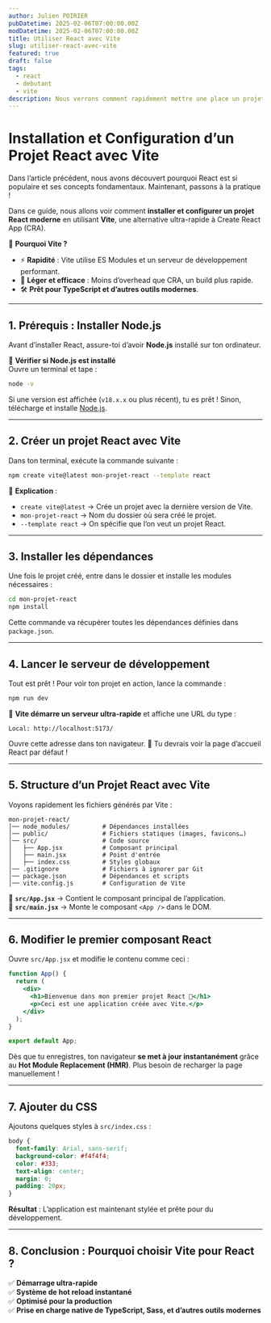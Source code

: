 ```yaml
---
author: Julien POIRIER
pubDatetime: 2025-02-06T07:00:00.00Z
modDatetime: 2025-02-06T07:00:00.00Z
title: Utiliser React avec Vite
slug: utiliser-react-avec-vite
featured: true
draft: false
tags:
  - react
  - debutant
  - vite
description: Nous verrons comment rapidement mettre une place un projet React avec le tooling de Vite
---
```


# **Installation et Configuration d’un Projet React avec Vite**

Dans l’article précédent, nous avons découvert pourquoi React est si populaire et ses concepts fondamentaux. Maintenant, passons à la pratique !

Dans ce guide, nous allons voir comment **installer et configurer un projet React moderne** en utilisant **Vite**, une alternative ultra-rapide à Create React App (CRA).

📌 **Pourquoi Vite ?**

- ⚡ **Rapidité** : Vite utilise ES Modules et un serveur de développement performant.
- 🚀 **Léger et efficace** : Moins d’overhead que CRA, un build plus rapide.
- 🛠️ **Prêt pour TypeScript et d’autres outils modernes**.

---

## **1. Prérequis : Installer Node.js**

Avant d’installer React, assure-toi d’avoir **Node.js** installé sur ton ordinateur.

🔹 **Vérifier si Node.js est installé**  
Ouvre un terminal et tape :

```sh
node -v
```

Si une version est affichée (`v18.x.x` ou plus récent), tu es prêt ! Sinon, télécharge et installe [Node.js](https://nodejs.org).

---

## **2. Créer un projet React avec Vite**

Dans ton terminal, exécute la commande suivante :

```sh
npm create vite@latest mon-projet-react --template react
```

📌 **Explication** :

- `create vite@latest` → Crée un projet avec la dernière version de Vite.
- `mon-projet-react` → Nom du dossier où sera créé le projet.
- `--template react` → On spécifie que l’on veut un projet React.

---

## **3. Installer les dépendances**

Une fois le projet créé, entre dans le dossier et installe les modules nécessaires :

```sh
cd mon-projet-react
npm install
```

Cette commande va récupérer toutes les dépendances définies dans `package.json`.

---

## **4. Lancer le serveur de développement**

Tout est prêt ! Pour voir ton projet en action, lance la commande :

```sh
npm run dev
```

📌 **Vite démarre un serveur ultra-rapide** et affiche une URL du type :

```
Local: http://localhost:5173/
```

Ouvre cette adresse dans ton navigateur. 🎉 Tu devrais voir la page d’accueil React par défaut !

---

## **5. Structure d’un Projet React avec Vite**

Voyons rapidement les fichiers générés par Vite :

```
mon-projet-react/
│── node_modules/         # Dépendances installées
│── public/               # Fichiers statiques (images, favicons…)
│── src/                  # Code source
│   ├── App.jsx           # Composant principal
│   ├── main.jsx          # Point d'entrée
│   ├── index.css         # Styles globaux
│── .gitignore            # Fichiers à ignorer par Git
│── package.json          # Dépendances et scripts
│── vite.config.js        # Configuration de Vite
```

🔹 **`src/App.jsx`** → Contient le composant principal de l’application.  
🔹 **`src/main.jsx`** → Monte le composant `<App />` dans le DOM.

---

## **6. Modifier le premier composant React**

Ouvre `src/App.jsx` et modifie le contenu comme ceci :

```jsx
function App() {
  return (
    <div>
      <h1>Bienvenue dans mon premier projet React 🚀</h1>
      <p>Ceci est une application créée avec Vite.</p>
    </div>
  );
}

export default App;
```

Dès que tu enregistres, ton navigateur **se met à jour instantanément** grâce au **Hot Module Replacement (HMR)**. Plus besoin de recharger la page manuellement !

---

## **7. Ajouter du CSS**

Ajoutons quelques styles à `src/index.css` :

```css
body {
  font-family: Arial, sans-serif;
  background-color: #f4f4f4;
  color: #333;
  text-align: center;
  margin: 0;
  padding: 20px;
}
```

**Résultat** : L’application est maintenant stylée et prête pour du développement.

---

## **8. Conclusion : Pourquoi choisir Vite pour React ?**

✅ **Démarrage ultra-rapide**  
✅ **Système de hot reload instantané**  
✅ **Optimisé pour la production**  
✅ **Prise en charge native de TypeScript, Sass, et d’autres outils modernes**
